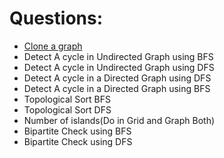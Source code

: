 # Questions:

- [Clone a graph](./cloneAGraph.md) 
- Detect A cycle in Undirected Graph using BFS
- Detect A cycle in Undirected Graph using DFS
- Detect A cycle in a Directed Graph using DFS
- Detect A cycle in a Directed Graph using BFS
- Topological Sort BFS
- Topological Sort DFS
- Number of islands(Do in Grid and Graph Both)
- Bipartite Check using BFS
- Bipartite Check using DFS
